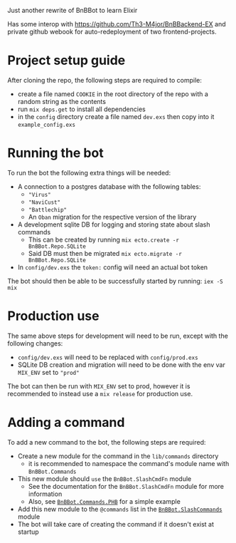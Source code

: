 Just another rewrite of BnBBot to learn Elixir

Has some interop with https://github.com/Th3-M4jor/BnBBackend-EX and private github webook for auto-redeployment of two frontend-projects.

# Project setup guide
After cloning the repo, the following steps are required to compile:
- create a file named `COOKIE` in the root directory of the repo with a random string as the contents
- run `mix deps.get` to install all dependencies
- in the `config` directory create a file named `dev.exs` then copy into it `example_config.exs`


# Running the bot
To run the bot the following extra things will be needed:
- A connection to a postgres database with the following tables:
    - `"Virus"`
    - `"NaviCust"`
    - `"Battlechip"`
    - An `Oban` migration for the respective version of the library
- A development sqlite DB for logging and storing state about slash commands
  - This can be created by running `mix ecto.create -r BnBBot.Repo.SQLite`
  - Said DB must then be migrated `mix ecto.migrate -r BnBBot.Repo.SQLite`
- In `config/dev.exs` the `token:` config will need an actual bot token

The bot should then be able to be successfully started by running:
`iex -S mix`

# Production use
The same above steps for development will need to be run, except with the following changes:
- `config/dev.exs` will need to be replaced with `config/prod.exs`
- SQLite DB creation and migration will need to be done with the env var `MIX_ENV` set to `"prod"`

The bot can then be run with `MIX_ENV` set to prod, however it is recommended to instead use a `mix release` for production use.


# Adding a command
To add a new command to the bot, the following steps are required:
- Create a new module for the command in the `lib/commands` directory
  - it is recommended to namespace the command's module name with `BnBBot.Commands`
- This new module should `use` the `BnBBot.SlashCmdFn` module
  - See the documentation for the `BnBBot.SlashCmdFn` module for more information
  - Also, see [`BnBBot.Commands.PHB`](lib/commands/bnb/phb.ex) for a simple example
- Add this new module to the `@commands` list in the [`BnBBot.SlashCommands`](lib/slash_cmds.ex) module
- The bot will take care of creating the command if it doesn't exist at startup
